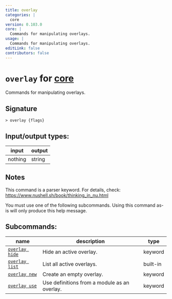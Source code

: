 ```yaml
---
title: overlay
categories: |
  core
version: 0.103.0
core: |
  Commands for manipulating overlays.
usage: |
  Commands for manipulating overlays.
editLink: false
contributors: false
---
```

<!-- This file is automatically generated. Please edit the command in https://github.com/nushell/nushell instead. -->

# `overlay` for [core](/commands/categories/core.md)

<div class='command-title'>Commands for manipulating overlays.</div>

## Signature

```> overlay {flags} ```


## Input/output types:

| input   | output |
| ------- | ------ |
| nothing | string |

## Notes
This command is a parser keyword. For details, check:
  https://www.nushell.sh/book/thinking_in_nu.html

  You must use one of the following subcommands. Using this command as-is will only produce this help message.

## Subcommands:

| name                                             | description                                  | type     |
| ------------------------------------------------ | -------------------------------------------- | -------- |
| [`overlay hide`](/commands/docs/overlay_hide.md) | Hide an active overlay.                      | keyword  |
| [`overlay list`](/commands/docs/overlay_list.md) | List all active overlays.                    | built-in |
| [`overlay new`](/commands/docs/overlay_new.md)   | Create an empty overlay.                     | keyword  |
| [`overlay use`](/commands/docs/overlay_use.md)   | Use definitions from a module as an overlay. | keyword  |